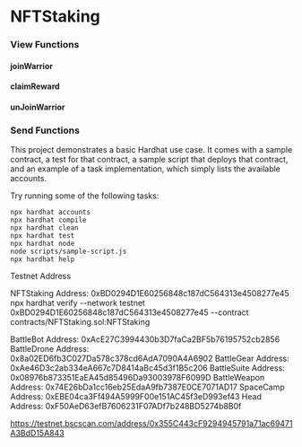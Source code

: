 # NFTStaking




### View Functions
#### joinWarrior
#### claimReward
#### unJoinWarrior
### Send Functions

This project demonstrates a basic Hardhat use case. It comes with a sample contract, a test for that contract, a sample script that deploys that contract, and an example of a task implementation, which simply lists the available accounts.

Try running some of the following tasks:

```shell
npx hardhat accounts
npx hardhat compile
npx hardhat clean
npx hardhat test
npx hardhat node
node scripts/sample-script.js
npx hardhat help
```


Testnet Address

NFTStaking Address: 0xBD0294D1E60256848c187dC564313e4508277e45
npx hardhat  verify --network testnet 0xBD0294D1E60256848c187dC564313e4508277e45  --contract contracts/NFTStaking.sol:NFTStaking


BattleBot Address: 0xAcE27C3994430b3D7faCa2BF5b76195752cb2856
BattleDrone Address: 0x8a02ED6fb3C027Da578c378cd6AdA7090A4A6902
BattleGear Address: 0xAe46D3c2ab334eA667c7D8414aBc45d3f1B5c206
BattleSuite Address: 0x08976b873351EaEA45d85496Da93003978F6099D
BattleWeapon Address: 0x74E26bDa1cc16eb25EdaA9fb7387E0CE7071AD17
SpaceCamp Address: 0xEBE04ca3Ff494A5999F00e151AC45f3eD993ef43
Head Address: 0xF50AeD63efB7606231F07ADf7b248BD5274b8B0f




https://testnet.bscscan.com/address/0x355C443cF9294945791a71ac69471A3BdD15A843